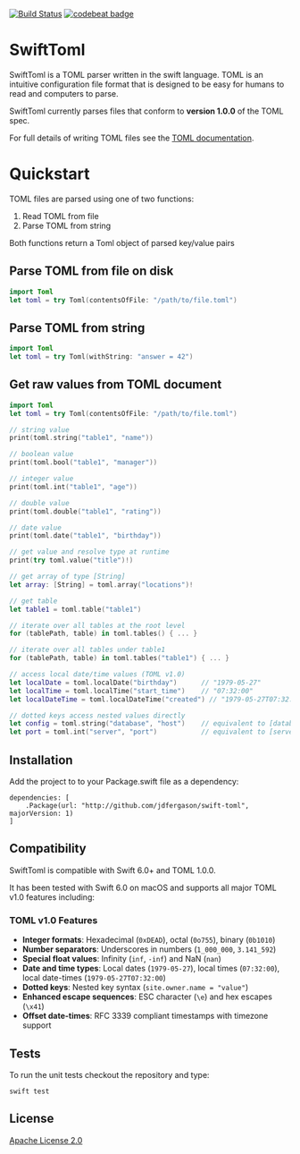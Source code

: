 [![Build Status](https://travis-ci.org/jdfergason/swift-toml.svg?branch=master)](https://travis-ci.org/jdfergason/swift-toml)
[![codebeat badge](https://codebeat.co/badges/21ffbe72-dd12-4d9d-ad01-cfdf423ea5fa)](https://codebeat.co/projects/github-com-jdfergason-swift-toml)

# SwiftToml

SwiftToml is a TOML parser written in the swift language.  TOML is an intuitive
configuration file format that is designed to be easy for humans to read and
computers to parse.

SwiftToml currently parses files that conform to **version 1.0.0** of the TOML spec.

For full details of writing TOML files see the [TOML documentation](https://github.com/toml-lang/toml).

# Quickstart

TOML files are parsed using one of two functions:

1. Read TOML from file
2. Parse TOML from string

Both functions return a Toml object of parsed key/value pairs

## Parse TOML from file on disk

```swift
import Toml
let toml = try Toml(contentsOfFile: "/path/to/file.toml")
```

## Parse TOML from string

```swift
import Toml
let toml = try Toml(withString: "answer = 42")
```

## Get raw values from TOML document

```swift
import Toml
let toml = try Toml(contentsOfFile: "/path/to/file.toml")

// string value
print(toml.string("table1", "name"))

// boolean value
print(toml.bool("table1", "manager"))

// integer value
print(toml.int("table1", "age"))

// double value
print(toml.double("table1", "rating"))

// date value
print(toml.date("table1", "birthday"))

// get value and resolve type at runtime
print(try toml.value("title")!)

// get array of type [String]
let array: [String] = toml.array("locations")!

// get table
let table1 = toml.table("table1")

// iterate over all tables at the root level
for (tablePath, table) in toml.tables() { ... }

// iterate over all tables under table1
for (tablePath, table) in toml.tables("table1") { ... }

// access local date/time values (TOML v1.0)
let localDate = toml.localDate("birthday")      // "1979-05-27"
let localTime = toml.localTime("start_time")    // "07:32:00"
let localDateTime = toml.localDateTime("created") // "1979-05-27T07:32:00"

// dotted keys access nested values directly
let config = toml.string("database", "host")    // equivalent to [database] host = "..."
let port = toml.int("server", "port")           // equivalent to [server] port = 8080
```

## Installation

Add the project to  to your Package.swift file as a dependency:

    dependencies: [
        .Package(url: "http://github.com/jdfergason/swift-toml", majorVersion: 1)
    ]

## Compatibility

SwiftToml is compatible with Swift 6.0+ and TOML 1.0.0.

It has been tested with Swift 6.0 on macOS and supports all major TOML v1.0 features including:

### TOML v1.0 Features

- **Integer formats**: Hexadecimal (`0xDEAD`), octal (`0o755`), binary (`0b1010`)
- **Number separators**: Underscores in numbers (`1_000_000`, `3.141_592`)
- **Special float values**: Infinity (`inf`, `-inf`) and NaN (`nan`)
- **Date and time types**: Local dates (`1979-05-27`), local times (`07:32:00`), local date-times (`1979-05-27T07:32:00`)
- **Dotted keys**: Nested key syntax (`site.owner.name = "value"`)
- **Enhanced escape sequences**: ESC character (`\e`) and hex escapes (`\x41`)
- **Offset date-times**: RFC 3339 compliant timestamps with timezone support 

## Tests

To run the unit tests checkout the repository and type:

    swift test

## License

[Apache License 2.0](http://www.apache.org/licenses/LICENSE-2.0.txt)
